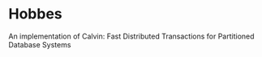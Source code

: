 # Hobbes
An implementation of Calvin: Fast Distributed Transactions for Partitioned Database Systems
